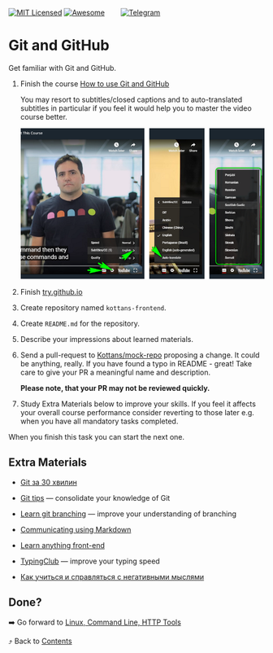 [![MIT Licensed][icon-mit]][license]
[![Awesome][icon-awesome]][awesome]
&nbsp;&nbsp;&nbsp;&nbsp;&nbsp;&nbsp;
[![Telegram][icon-chat]][chat]

# Git and GitHub

Get familiar with Git and GitHub.

 1. Finish the course [How to use Git and GitHub](https://www.udacity.com/course/how-to-use-git-and-github--ud775)

    You may resort to subtitles/closed captions and
    to auto-translated subtitles in particular if you feel
    it would help you to master the video course better.

    ![youtube-CC-guide](../img/youtube-captions.png)

 2. Finish [try.github.io](https://try.github.io/levels/1/challenges/1)

 3. Create repository named `kottans-frontend`.

 4. Create `README.md` for the repository.

 5. Describe your impressions about learned materials.

 6. Send a pull-request to [Kottans/mock-repo][mock-repo] proposing a change.
    It could be anything, really. If you have found a typo in README - great!
    Take care to give your PR a meaningful name and description.

    **Please note, that your PR may not be reviewed quickly.**

 7. Study Extra Materials below to improve your skills.
    If you feel it affects your overall course performance consider
    reverting to those later e.g. when you have all mandatory tasks completed.

When you finish this task you can start the next one.

## Extra Materials

* [Git за 30 хвилин](https://codeguida.com/post/453)

* [Git tips](http://sixrevisions.com/web-development/git-tips/) — consolidate your knowledge of Git

* [Learn git branching](http://learngitbranching.js.org) — improve your understanding of branching

* [Communicating using Markdown](https://lab.github.com/githubtraining/communicating-using-markdown)

* [Learn anything front-end](https://learn-anything.xyz/web-development/front-end)

* [TypingClub](https://www.typingclub.com/) — improve your typing speed

* [Как учиться и справляться с негативными мыслями](https://hexletguides.github.io/learning/)

## Done?

➡️ Go forward to [Linux, Command Line, HTTP Tools](linux-cli-http.md)

⤴️ Back to [Contents](../contents.md)


[icon-chat]: https://img.shields.io/badge/chat-on%20telegram-blue.svg
[icon-mit]: https://img.shields.io/badge/license-MIT-blue.svg
[icon-awesome]: https://cdn.rawgit.com/sindresorhus/awesome/d7305f38d29fed78fa85652e3a63e154dd8e8829/media/badge.svg

[license]: https://github.com/Kottans/web/blob/master/LICENSE.md
[awesome]: https://github.com/sindresorhus/awesome#front-end-development
[chat]: https://t.me/joinchat/CX8EF1JmLm9IM6J6oy2U7Q

[mock-repo]: https://github.com/Kottans/mock-repo
